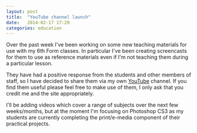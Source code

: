 ```yaml
---
layout: post
title:  "YouTube channel launch"
date:   2014-02-17 17:29
categories: education
---
```


Over the past week I've been working on some new teaching materials for use with my 6th Form classes. In particular I've been creating screencasts for them to use as reference materials even if I'm not teaching them during a particular lesson.

They have had a positive response from the students and other members of staff, so I have decided to share them via my own [YouTube][youtubechannel] channel. If you find them useful please feel free to make use of them, I only ask that you credit me and the site appropriately.

I'll be adding videos which cover a range of subjects over the next few weeks/months, but at the moment I'm focusing on Photoshop CS3 as my students are currently completing the print/e-media component of their practical projects.

[youtubechannel]: http://www.youtube.com/user/dalemmanning

